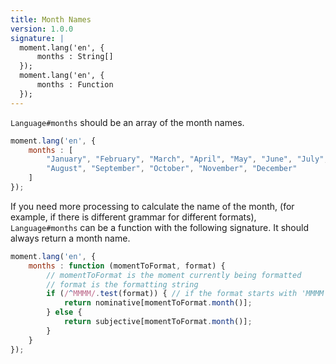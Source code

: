 ```yaml
---
title: Month Names
version: 1.0.0
signature: |
  moment.lang('en', {
      months : String[]
  });
  moment.lang('en', {
      months : Function
  });
---
```



`Language#months` should be an array of the month names.

```javascript
moment.lang('en', {
    months : [
        "January", "February", "March", "April", "May", "June", "July",
        "August", "September", "October", "November", "December"
    ]
});
```

If you need more processing to calculate the name of the month, (for example, if there is different grammar for different formats), `Language#months` can be a function with the following signature. It should always return a month name.

```javascript
moment.lang('en', {
    months : function (momentToFormat, format) {
        // momentToFormat is the moment currently being formatted
        // format is the formatting string
        if (/^MMMM/.test(format)) { // if the format starts with 'MMMM'
            return nominative[momentToFormat.month()];
        } else {
            return subjective[momentToFormat.month()];
        }
    }
});
```
